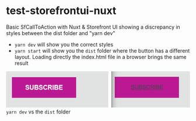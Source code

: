 # test-storefrontui-nuxt
Basic SfCallToAction with Nuxt &amp; Storefront UI showing a discrepancy in styles between the dist folder and "yarn dev"

- `yarn dev` will show you the correct styles
- `yarn start` will show you the `dist` folder where the button has a different layout. Loading directly the index.html file in a browser brings the same result

![](README.png)
`yarn dev` vs the `dist` folder
